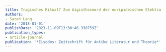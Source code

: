 ```yaml
---
title: Tragisches Ritual? Zum Aigisthosmord der euripideischen Elektra im Opferkontext
authors:
- Sarah Lang
date: '2018-01-01'
publishDate: '2023-11-09T13:30:46.338759Z'
publication_types:
- article-journal
publication: '*Eisodos: Zeitschrift für Antike Literatur und Theorie*'
---
```

